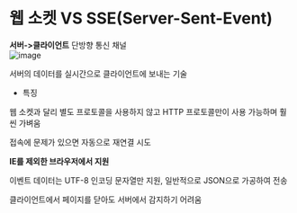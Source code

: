 

# 웹 소켓 VS SSE(Server-Sent-Event)
**서버->클라이언트** 단방향 통신 채널 <BR>
![image](https://user-images.githubusercontent.com/57785267/162901603-d620766f-d2bf-4853-ae75-ac3f0f6a6081.png)



서버의 데이터를 실시간으로 클라이언트에 보내는 기술



- 특징 

웹 소켓과 달리 별도 프로토콜을 사용하지 않고 HTTP 프로토콜만이 사용 가능하며 훨씬 가벼움

접속에 문제가 있으면 자동으로 재연결 시도

**IE를 제외한 브라우저에서 지원**

이벤트 데이터는 UTF-8 인코딩 문자열만 지원, 일반적으로 JSON으로 가공하여 전송

클라이언트에서 페이지를 닫아도 서버에서 감지하기 어려움
